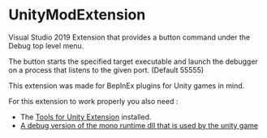 # UnityModExtension

Visual Studio 2019 Extension that provides a button command under the Debug top level menu.

The button starts the specified target executable and launch the debugger on a process that listens to the given port. (Default 55555)

This extension was made for BepInEx plugins for Unity games in mind.

For this extension to work properly you also need : 
- The [Tools for Unity Extension](https://docs.microsoft.com/en-us/visualstudio/gamedev/unity/get-started/getting-started-with-visual-studio-tools-for-unity?pivots=windows) installed.
- [A debug version of the mono runtime dll that is used by the unity game](https://github.com/dnSpyEx/dnSpy/wiki/Debugging-Unity-Games)
